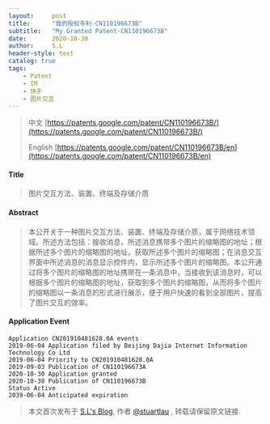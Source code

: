 ```yaml
---
layout:     post
title:      "我的授权专利-CN110196673B"
subtitle:   "My Granted Patent-CN110196673B"
date:       2020-10-30
author:     S.L
header-style: text
catalog: true
tags:
    - Patent
    - IM
    - 快手
    - 图片交互
---
```

> 中文 [https://patents.google.com/patent/CN110196673B/](https://patents.google.com/patent/CN110196673B/)
>
> English [https://patents.google.com/patent/CN110196673B/en](https://patents.google.com/patent/CN110196673B/en)

#### Title
> 图片交互方法、装置、终端及存储介质








#### Abstract
> 本公开关于一种图片交互方法、装置、终端及存储介质，属于网络技术领域。所述方法包括：接收消息，所述消息携带多个图片的缩略图的地址；根据所述多个图片的缩略图的地址，获取所述多个图片的缩略图；在消息交互界面中所述消息的消息显示控件内，显示所述多个图片的缩略图。本公开通过将多个图片的缩略图的地址携带在一条消息中，当接收到该消息时，可以根据多个图片的缩略图的地址，获取到多个图片的缩略图，从而将多个图片的缩略图以一条消息的形式进行展示，便于用户快速的看到全部图片，提高了图片交互的效率。








#### Application Event
```
Application CN201910481628.0A events 
2019-06-04 Application filed by Beijing Dajia Internet Information Technology Co Ltd
2019-06-04 Priority to CN201910481628.0A
2019-09-03 Publication of CN110196673A
2020-10-30 Application granted
2020-10-30 Publication of CN110196673B
Status Active
2039-06-04 Anticipated expiration
```
> 本文首次发布于 [S.L's Blog](https://liushuo.me), 作者 [@stuartlau](http://github.com/stuartlau) ,
转载请保留原文链接.
